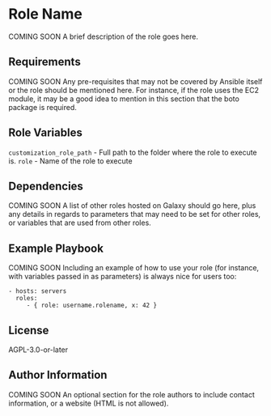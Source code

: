 # Role Name

COMING SOON
A brief description of the role goes here.

## Requirements

COMING SOON
Any pre-requisites that may not be covered by Ansible itself or the role should be mentioned here. For instance, if the role uses the EC2 module, it may be a good idea to mention in this section that the boto package is required.

## Role Variables

`customization_role_path` - Full path to the folder where the role to execute is.
`role` - Name of the role to execute

## Dependencies

COMING SOON
A list of other roles hosted on Galaxy should go here, plus any details in regards to parameters that may need to be set for other roles, or variables that are used from other roles.

## Example Playbook

COMING SOON
Including an example of how to use your role (for instance, with variables passed in as parameters) is always nice for users too:

    - hosts: servers
      roles:
         - { role: username.rolename, x: 42 }

## License

AGPL-3.0-or-later

## Author Information

COMING SOON
An optional section for the role authors to include contact information, or a website (HTML is not allowed).
